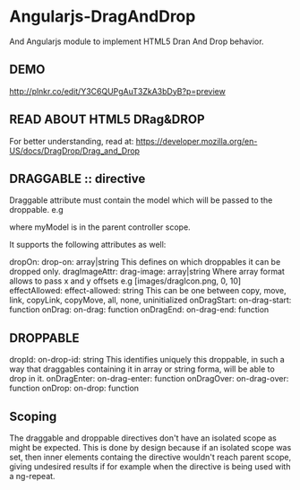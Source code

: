 Angularjs-DragAndDrop
=====================

And Angularjs module to implement HTML5 Dran And Drop behavior.

DEMO
----
http://plnkr.co/edit/Y3C6QUPgAuT3ZkA3bDyB?p=preview


READ ABOUT HTML5 DRag&DROP
--------------------------

For better understanding, read at:
https://developer.mozilla.org/en-US/docs/DragDrop/Drag_and_Drop

DRAGGABLE :: directive
----------------------

Draggable attribute must contain the model which will be passed to the droppable.
e.g <div data-draggable="myModel">
where myModel is in the parent controller scope.

It supports the following attributes as well:

dropOn:         drop-on:        array|string  This defines on which droppables it can be dropped only.
dragImageAttr:  drag-image:     array|string  Where array format allows to pass x and y offsets  e.g [images/dragIcon.png, 0, 10]
effectAllowed:  effect-allowed: string        This can be one between copy, move, link, copyLink, copyMove, all, none, uninitialized
onDragStart:    on-drag-start:  function
onDrag:         on-drag:        function
onDragEnd:      on-drag-end:    function


DROPPABLE
---------

dropId:         on-drop-id:        string        This identifies uniquely this droppable, in such a way that draggables containing it in array or string forma, will be able to drop in it.
onDragEnter:    on-drag-enter:     function
onDragOver:     on-drag-over:      function
onDrop:         on-drop:           function


Scoping
-------

The draggable and droppable directives don't have an isolated scope as might be expected.
This is done by design because if an isolated scope was set, then inner elements containg the directive wouldn't reach parent scope,
giving undesired results if for example when the directive is being used with a ng-repeat.